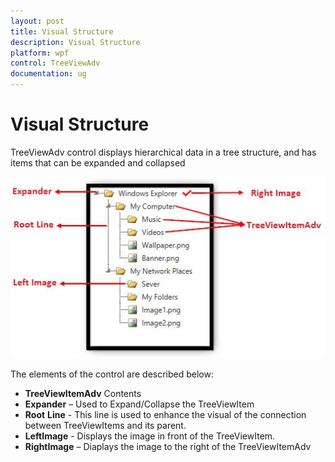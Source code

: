 ```yaml
---
layout: post
title: Visual Structure
description: Visual Structure
platform: wpf
control: TreeViewAdv
documentation: ug
---
```

# Visual Structure

TreeViewAdv control displays hierarchical data in a tree structure, and has items that can be expanded and collapsed

![](Visual_Structure_images/Visual_Structure_img1.jpeg)


The elements of the control are described below:

* **TreeViewItemAdv** Contents
* **Expander** – Used to Expand/Collapse the TreeViewItem
* **Root** **Line** - This line is used to enhance the visual of the connection between TreeViewItems and its parent.
* **LeftImage** - Displays the image in front of the TreeViewItem.
* **RightImage** – Diaplays the image to the right of the TreeViewItemAdv

